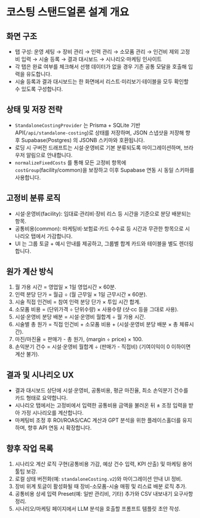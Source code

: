 ﻿# 코스팅 스탠드얼론 설계 개요

## 화면 구조
- 탭 구성: 운영 세팅 → 장비 관리 → 인력 관리 → 소모품 관리 → 인건비 제외 고정비 입력 → 시술 등록 → 결과 대시보드 → 시나리오·마케팅 인사이트
- 각 탭은 완료 여부를 체크해서 선행 데이터가 없을 경우 기존 공통 모달을 호출해 입력을 유도합니다.
- 시술 등록과 결과 대시보드는 한 화면에서 리스트·미리보기·테이블을 모두 확인할 수 있도록 구성합니다.

## 상태 및 저장 전략
- `StandaloneCostingProvider` 는 Prisma + SQLite 기반 API(`/api/standalone-costing`)로 상태를 저장하며, JSON 스냅샷을 저장해 향후 Supabase(Postgres) 의 JSONB 스키마와 호환됩니다.
- 로딩 시 구버전 드래프트는 시설·운영비로 기본 분류되도록 마이그레이션하며, 브라우저 알림으로 안내합니다.
- `normalizeFixedCosts` 를 통해 모든 고정비 항목에 `costGroup`(facility/common)을 보장하고 이후 Supabase 연동 시 동일 스키마를 사용합니다.

## 고정비 분류 로직
- 시설·운영비(facility): 임대료·관리비·장비 리스 등 시간을 기준으로 분당 배분되는 항목.
- 공통비용(common): 마케팅비·보험료·카드 수수료 등 시간과 무관한 항목으로 시나리오 탭에서 가감합니다.
- UI 는 그룹 토글 + 예시 안내를 제공하고, 그룹별 합계 카드와 테이블을 별도 렌더링합니다.

## 원가 계산 방식
1. 월 가용 시간 = 영업일 × 1일 영업시간 × 60분.
2. 인력 분당 단가 = 월급 ÷ (월 근무일 × 1일 근무시간 × 60분).
3. 시술 직접 인건비 = 참여 인력 분당 단가 × 투입 시간 합계.
4. 소모품 비용 = (단위가격 ÷ 단위수량) × 사용수량 (샷·cc 등을 그대로 사용).
5. 시설·운영비 분당 배분 = 시설·운영비 월합계 ÷ 월 가용 시간.
6. 시술별 총 원가 = 직접 인건비 + 소모품 비용 + (시설·운영비 분당 배분 × 총 체류시간).
7. 마진/마진율 = 판매가 - 총 원가, {margin ÷ price} × 100.
8. 손익분기 건수 = 시설·운영비 월합계 ÷ (판매가 - 직접비) (기여이익이 0 이하이면 계산 불가).

## 결과 및 시나리오 UX
- 결과 대시보드 상단에 시설·운영비, 공통비용, 평균 마진율, 최소 손익분기 건수를 카드 형태로 요약합니다.
- 시나리오 탭에서는 고정비에서 입력한 공통비용 금액을 불러온 뒤 ± 조정 입력을 받아 가정 시나리오를 계산합니다.
- 마케팅비 조정 후 ROI/ROAS/CAC 계산과 GPT 분석을 위한 플레이스홀더를 유지하며, 향후 API 연동 시 확장합니다.

## 향후 작업 목록
1. 시나리오 계산 로직 구현(공통비용 가감, 예상 건수 입력, KPI 산출) 및 마케팅 용어 툴팁 보강.
2. 로컬 상태 버전화(예: `standaloneCosting.v2`)와 마이그레이션 안내 UI 정비.
3. 장비 위계 토글이 활성화될 때 장비-소모품-시술 매핑 및 리스료 배분 로직 추가.
4. 공통비용 상세 입력 Preset(예: 일반 관리비, 기타) 추가와 CSV 내보내기 요구사항 정리.
5. 시나리오/마케팅 페이지에서 LLM 분석을 호출할 프롬프트 템플릿 초안 작성.
